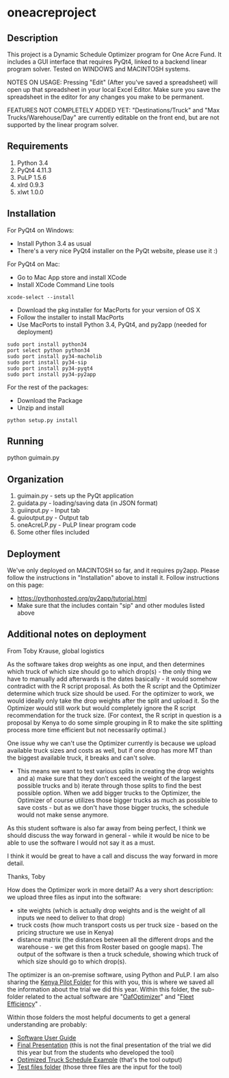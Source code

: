 # oneacreproject

Description
------------------------
This project is a Dynamic Schedule Optimizer program for One Acre Fund. It includes a GUI interface that requires PyQt4, linked to a backend linear program solver. Tested on WINDOWS and MACINTOSH systems.

NOTES ON USAGE: Pressing "Edit" (After you've saved a spreadsheet) will open up that spreadsheet in your local Excel Editor. Make sure you save the spreadsheet in the editor for any changes you make to be permanent.

FEATURES NOT COMPLETELY ADDED YET: "Destinations/Truck" and "Max Trucks/Warehouse/Day" are currently editable on the front end, but are not supported by the linear program solver.

Requirements
------------------------
1. Python 3.4
2. PyQt4 4.11.3
3. PuLP 1.5.6
4. xlrd 0.9.3
5. xlwt 1.0.0

Installation
------------------------
For PyQt4 on Windows:
- Install Python 3.4 as usual
- There's a very nice PyQt4 installer on the PyQt website, please use it :)

For PyQt4 on Mac:
- Go to Mac App store and install XCode
- Install XCode Command Line tools 
```
xcode-select --install
```
- Download the pkg installer for MacPorts for your version of OS X
- Follow the installer to install MacPorts
- Use MacPorts to install Python 3.4, PyQt4, and py2app (needed for deployment)
```
sudo port install python34
port select python python34
sudo port install py34-macholib 
sudo port install py34-sip
sudo port install py34-pyqt4
sudo port install py34-py2app
```

For the rest of the packages:
- Download the Package
- Unzip and install 
```
python setup.py install
```

Running
------------------------
python guimain.py

Organization
------------------------
1. guimain.py - sets up the PyQt application
2. guidata.py - loading/saving data (in JSON format)
3. guiinput.py - Input tab
4. guioutput.py - Output tab
5. oneAcreLP.py - PuLP linear program code
6. Some other files included

Deployment
------------------------
We've only deployed on MACINTOSH so far, and it requires py2app. Please follow the instructions in "Installation" above to install it. Follow instructions on this page:
- https://pythonhosted.org/py2app/tutorial.html
- Make sure that the includes contain "sip" and other modules listed above

**Additional notes on deployment**
------------------------

From Toby Krause, global logistics

As the software takes drop weights as one input, and then determines which truck of which size should go to which drop(s) - the only thing we have to manually add afterwards is the dates basically - it would somehow contradict with the R script proposal. As both the R script and the Optimizer determine which truck size should be used. For the optimizer to work, we would ideally only take the drop weights after the split and upload it. So the Optimizer would still work but would completely ignore the R script recommendation for the truck size. (For context, the R script in question is a proposal by Kenya to do some simple grouping in R to make the site splitting process more time efficient but not necessarily optimal.)

One issue why we can't use the Optimizer currently is because we upload available truck sizes and costs as well, but if one drop has more MT than the biggest available truck, it breaks and can't solve. 
* This means we want to test various splits in creating the drop weights and a) make sure that they don’t exceed the weight of the largest possible trucks and b) iterate through those splits to find the best possible option.
When we add bigger trucks to the Optimizer, the Optimizer of course utilizes those bigger trucks as much as possible to save costs - but as we don't have those bigger trucks, the schedule would not make sense anymore. 

As this student software is also far away from being perfect, I think we should discuss the way forward in general - while it would be nice to be able to use the software I would not say it as a must. 

I think it would be great to have a call and discuss the way forward in more detail. 

Thanks,
Toby
 
How does the Optimizer work in more detail?
As a very short description: we upload three files as input into the software: 
* site weights (which is actually drop weights and is the weight of all inputs we need to deliver to that drop)
* truck costs (how much transport costs us per truck size - based on the pricing structure we use in Kenya)
* distance matrix (the distances between all the different drops and the warehouse - we get this from Roster based on google maps). 
The output of the software is then a truck schedule, showing which truck of which size should go to which drop(s).  

The optimizer is an on-premise software, using Python and PuLP. 
I am also sharing the [Kenya Pilot Folder](https://drive.google.com/drive/u/1/folders/1GYvcMZhCkYjNaraRfUbVkkN5Mdh_w_Xl) for this with you, this is where we saved all the information about the trial we did this year. 
Within this folder, the sub-folder related to the actual software are "[OafOptimizer](https://drive.google.com/drive/u/1/folders/12NT9huy6nEN42cAfsGdAOg-tPkrmsq1M)" and "[Fleet Efficiency](https://drive.google.com/drive/u/1/folders/1kK8VfvzIE6fOklh3hEHWPBZlO-Pp4obP)" .

Within those folders the most helpful documents to get a general understanding are probably:
* [Software User Guide](https://drive.google.com/file/d/1-CQshnRhJJXw2CBBltpJNkyxYRq8YCex/view)
* [Final Presentation](https://drive.google.com/file/d/1DimD2bGH5ah9YoTe679QgJv-Eu0ttDjo/view)  (this is not the final presentation of the trial we did this year but from the students who developed the tool) 
* [Optimized Truck Schedule Example](https://drive.google.com/file/d/1lyH3sA9geV8Tqq1K_LliiFALKbaQneJq/view) (that's the tool output) 
* [Test files folder](https://drive.google.com/drive/u/1/folders/1vcNILDKfUlxdxqndf1XzszlAHesOhROA) (those three files are the input for the tool)


